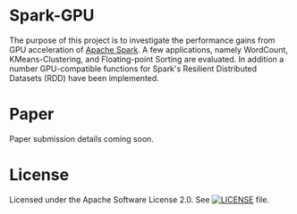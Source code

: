 Spark-GPU
============

The purpose of this project is to investigate the performance gains from GPU acceleration 
of [Apache Spark](http://spark.apache.org).
A few applications, namely WordCount, KMeans-Clustering, and Floating-point Sorting 
are evaluated. In addition a number GPU-compatible functions for Spark's Resilient Distributed 
Datasets (RDD) have been implemented. 

Paper
============
Paper submission details coming soon.

License
============
Licensed under the Apache Software License 2.0. See [![LICENSE](LICENSE)](LICENSE) file.
